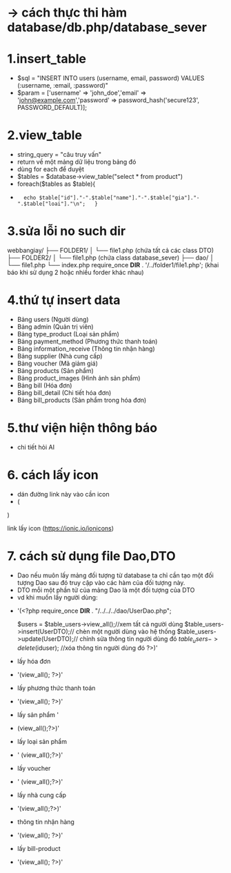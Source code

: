 
# -> cách thực thi hàm database/db.php/database_sever
# 1.insert_table
- $sql = "INSERT INTO users (username, email, password) VALUES (:username, :email, :password)"
- $param = ['username' => 'john_doe','email' => 'john@example.com','password' => password_hash('secure123', PASSWORD_DEFAULT)];
# 2.view_table
- string_query = "câu truy vấn"
- return về một mảng dữ liệu trong bảng đó
- dùng for each để duyệt
- $tables = $database->view_table("select * from product")
-    foreach($tables as $table){
-       echo $table["id"]."-".$table["name"]."-".$table["gia"]."-".$table["loai"]."\n";   }
# 3.sửa lỗi no such dir
webbangiay/
├── FOLDER1/
│   └── file1.php (chứa tất cả các class DTO)
├── FOLDER2/
│   └── file1.php (chứa class database_sever)
├── dao/
│   └── file1.php
└── index.php
require_once __DIR__ . '/../folder1/file1.php';
(khai báo khi sử dụng 2 hoặc nhiều forder khác nhau)
# 4.thứ tự insert data
- Bảng users (Người dùng)
- Bảng admin (Quản trị viên)
- Bảng type_product (Loại sản phẩm)
- Bảng payment_method (Phương thức thanh toán)
- Bảng information_receive (Thông tin nhận hàng)
- Bảng supplier (Nhà cung cấp)
- Bảng voucher (Mã giảm giá)
- Bảng products (Sản phẩm)
- Bảng product_images (Hình ảnh sản phẩm)
- Bảng bill (Hóa đơn)
- Bảng bill_detail (Chi tiết hóa đơn)
- Bảng bill_products (Sản phẩm trong hóa đơn)
# 5.thư viện hiện thông báo
- <script src="https://cdn.jsdelivr.net/npm/sweetalert2@11"></script> chi tiết hỏi AI
# 6. cách lấy icon
- dán đường link này vào cần icon
- (<script type="module" src="https://unpkg.com/ionicons@7.1.0/dist/ionicons/ionicons.esm.js"></script>
<script nomodule src="https://unpkg.com/ionicons@7.1.0/dist/ionicons/ionicons.js"></script>)
link lấy icon (https://ionic.io/ionicons)

# 7. cách sử dụng file Dao,DTO
- Dao nếu muôn lấy mảng đối tượng từ database ta chỉ cần tạo một đối tượng Dao sau đó truy cập vào các hàm của đối tượng này.
- DTO mỗi một phần tử của mảng Dao là một đối tượng của DTO
- vd khi muốn lấy người dùng:
+ '(<?php
    require_once __DIR__ . "/../../../dao/UserDao.php";
    
    $users = $table_users->view_all();//xem tất cả người dùng
    $table_users->insert(UserDTO);// chèn một người dùng vào hệ thống
    $table_users->update(UserDTO);// chỉnh sửa thông tin người dùng đó
    $table_users->delete($iduser); //xóa thông tin người dùng đó
    ?>)'
- lấy hóa đơn 
+ '(<?php
require_once __DIR__ . "/../../../dao/BillDao.php";
$bills = $table_bills->view_all();
?>)'

- lấy phương thức thanh toán 
+ '(<?php
require_once __DIR__ . "/../../../dao/PaymentMethodDao.php";
$paymentMethods = $table_paymentmethode->view_all();
?>)'

- lấy sản phẩm ' 
+ (<?php
require_once __DIR__ . "/../../../dao/ProductDao.php";
$products = $table_productss->view_all();?>)'

- lấy loại sản phẩm 
+ ' (<?php
require_once __DIR__ . "/../../../dao/TypeProductDao.php";
$typeProducts = $table_typeproduct->view_all();?>)'

- lấy voucher 
+ ' (<?php
require_once __DIR__ . "/../../../dao/VoucherDao.php";
$vouchers = $table_vouchers->view_all();?>)'

- lấy nhà cung cấp 
+ '(<?php 
require_once __DIR__ . "/../../../dao/SupplierDao.php"
$supplier = $table_supplier->view_all();?>)'

- thông tin nhận hàng 
+ '(<?php
    require_once __DIR__ . "/../../../dao/InformationReceiveDao.php";
    $InformationReceive = $table_informationreceive->view_all();
?>)'
- lấy bill-product 
+ '(<?php 
    require_once __DIR__ . "/../../../dao/BillProductDao.php";
    $billproducts = $table_billproducts->view_all();
?>)'
